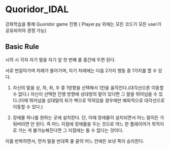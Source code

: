# Quoridor_IDAL
강화학습을 통해 Quoridor game 진행
{ Player.py 외에는 모든 코드가 모든 user가 공유되어야 경쟁 가능}

## Basic Rule

시작 시 각자 자기 말을 자기 앞 첫 번째 줄 중간에 두면 된다.

서로 번갈아가며 차례가 돌아가며, 자기 차례에는 다음 2가지 행동 중 1가지를 할 수 있다.

1. 자신의 말을 상, 하, 좌, 우 중 1방향을 선택해서 1칸을 움직인다.(대각선으론 이동할 수 없다.) 자신이 선택한 진행 방향에 상대방의 말이 있다면 그 말을 뛰어넘을 수 있다.(이때 뛰어넘을 상대말의 뒤가 벽으로 막혀있을 경우에만 예외적으로 대각선으로 이동할 수 있다.)

2. 장애물 하나를 원하는 곳에 설치한다. 단, 이때 장애물이 설치되면서 어느 말이든 가둬버리면 안 된다. 즉 어느 지점에 장애물을 두는 것으로 어느 한 플레이어가 목적지로 가는 게 불가능해진다면 그 지점에는 둘 수 없다는 것이다.

이를 반복하면서, 먼저 말을 반대쪽 줄 끝의 어느 칸에든 보낸 쪽이 승리한다.


##
